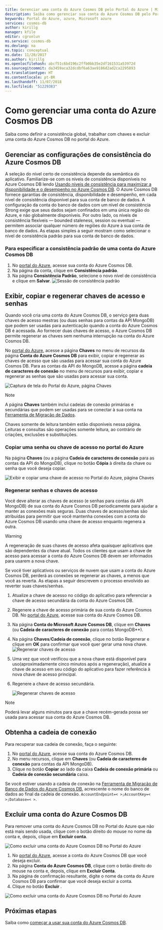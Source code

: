 ```yaml
---
title: Gerenciar uma conta do Azure Cosmos DB pelo Portal do Azure | Microsoft Docs
description: Saiba como gerenciar sua conta do Azure Cosmos DB pelo Portal do Azure. Encontre um guia sobre como usar o Portal do Azure para exibir, copiar, excluir e acessar contas.
keywords: Portal do Azure, azure, Microsoft azure
services: cosmos-db
author: kirillg
manager: kfile
editor: cgronlun
ms.service: cosmos-db
ms.devlang: na
ms.topic: conceptual
ms.date: 11/28/2017
ms.author: kirillg
ms.openlocfilehash: abcf51c6bd196c2ffb0bb35e2df161531a53972d
ms.sourcegitcommit: da3459aca32dcdbf6a63ae9186d2ad2ca2295893
ms.translationtype: HT
ms.contentlocale: pt-BR
ms.lasthandoff: 11/07/2018
ms.locfileid: "51229383"
---
```

# <a name="how-to-manage-an-azure-cosmos-db-account"></a>Como gerenciar uma conta do Azure Cosmos DB
Saiba como definir a consistência global, trabalhar com chaves e excluir uma conta do Azure Cosmos DB no portal do Azure.

## <a id="consistency"></a>Gerenciar as configurações de consistência do Azure Cosmos DB
A seleção do nível certo de consistência depende da semântica do aplicativo. Familiarize-se com os níveis de consistência disponíveis no Azure Cosmos DB lendo [Usando níveis de consistência para maximizar a disponibilidade e o desempenho no Azure Cosmos DB][consistency]. O Azure Cosmos DB fornece garantias de consistência, disponibilidade e desempenho, em cada nível de consistência disponível para sua conta de banco de dados. A configuração da conta do banco de dados com um nível de consistência Strong exige que seus dados sejam confinados em uma única região do Azure, e não globalmente disponíveis. Por outro lado, os níveis de consistência flexíveis — bounded staleness, session ou eventual — permitem associar qualquer número de regiões do Azure à sua conta de banco de dados. As etapas simples a seguir mostram como selecionar o nível de consistência padrão para sua conta de banco de dados.

### <a name="to-specify-the-default-consistency-for-an-azure-cosmos-db-account"></a>Para especificar a consistência padrão de uma conta do Azure Cosmos DB
1. No [portal do Azure](https://portal.azure.com/), acesse sua conta do Azure Cosmos DB.
2. Na página da conta, clique em **Consistência padrão**.
3. Na página **Consistência Padrão**, selecione o novo nível de consistência e clique em **Salvar**.
    ![Sessão de consistência padrão][5]

## <a id="keys"></a>Exibir, copiar e regenerar chaves de acesso e senhas
Quando você cria uma conta do Azure Cosmos DB, o serviço gera duas chaves de acesso mestras (ou duas senhas para contas da API MongoDB) que podem ser usadas para autenticação quando a conta do Azure Cosmos DB é acessada. Ao fornecer duas chaves de acesso, o Azure Cosmos DB permite regenerar as chaves sem nenhuma interrupção na conta do Azure Cosmos DB. 

No [portal do Azure](https://portal.azure.com/), acesse a página **Chaves** no menu de recursos da página **Conta do Azure Cosmos DB** para exibir, copiar e regenerar as chaves de acesso que são usadas para acessar sua conta do Azure Cosmos DB. Para as contas da API do MongoDB, acesse a página **cadeia de caracteres de conexão** no menu de recursos para exibir, copiar e regenerar as senhas que são usadas para acessar sua conta.

![Captura de tela do Portal do Azure, página Chaves](./media/manage-account/keys.png)

> [!NOTE]
> A página **Chaves** também inclui cadeias de conexão primárias e secundárias que podem ser usadas para se conectar à sua conta na [Ferramenta de Migração de Dados](import-data.md).
> 
> 

Chaves somente de leitura também estão disponíveis nessa página. Leituras e consultas são operações somente leitura, ao contrário de criações, exclusões e substituições.

### <a name="copy-an-access-key-or-password-in-the-azure-portal"></a>Copiar uma senha ou chave de acesso no portal do Azure
Na página **Chaves** (ou a página **Cadeia de caracteres de conexão** para as contas da API do MongoDB), clique no botão **Cópia** à direita da chave ou senha que você deseja copiar.

![Exibir e copiar uma chave de acesso no Portal do Azure, página Chaves](./media/manage-account/copykeys.png)

### <a name="regenerate-access-keys-and-passwords"></a>Regenerar senhas e chaves de acesso
Você deve alterar as chaves de acesso (e senhas para contas da API MongoDB) de sua conta do Azure Cosmos DB periodicamente para ajudar a manter as conexões mais seguras. Duas chaves de acesso/senhas são atribuídas para permitir que você mantenha conexões com a conta do Azure Cosmos DB usando uma chave de acesso enquanto regenera a outra.

> [!WARNING]
> A regeneração de suas chaves de acesso afeta quaisquer aplicativos que são dependentes da chave atual. Todos os clientes que usam a chave de acesso para acessar a conta do Azure Cosmos DB devem ser informados para usarem a nova chave.
> 
> 

Se você tiver aplicativos ou serviços de nuvem que usam a conta do Azure Cosmos DB, perderá as conexões se regenerar as chaves, a menos que você as reverta. As etapas a seguir descrevem o processo envolvido ao reverter suas chaves/senhas.

1. Atualize a chave de acesso no código do aplicativo para referenciar a chave de acesso secundária da conta do Azure Cosmos DB.
2. Regenere a chave de acesso primária de sua conta do Azure Cosmos DB. No [portal do Azure](https://portal.azure.com/), acesse sua conta do Azure Cosmos DB.
3. Na página **Conta do Microsoft Azure Cosmos DB**, clique em **Chaves** (ou **Cadeia de caracteres de conexão** para contas MongoDB\*\*).
4. Na página **Chaves**/**Cadeia de conexão**, clique no botão Regenerar e clique em **OK** para confirmar que você quer gerar uma nova chave.
    ![Regenerar chaves de acesso](./media/manage-account/regenerate-keys.png)
5. Uma vez que você verificou que a nova chave está disponível para uso(aproximadamente cinco minutos após a regeneração), atualize a chave de acesso em seu código do aplicativo para fazer referência à nova chave de acesso principal.
6. Regenere a chave de acesso secundária.
   
    ![Regenerar chaves de acesso](./media/manage-account/regenerate-secondary-key.png)

> [!NOTE]
> Poderá levar alguns minutos para que a chave recém-gerada possa ser usada para acessar sua conta do Azure Cosmos DB.
> 
> 

## <a name="get-the-connection-string"></a>Obtenha a cadeia de conexão
Para recuperar sua cadeia de conexão, faça o seguinte: 

1. No [portal do Azure](https://portal.azure.com), acesse sua conta do Azure Cosmos DB.
2. No menu recursos, clique em **Chaves** (ou **Cadeia de caracteres de conexão** para contas da API MongoDB).
3. Clique no botão **Copiar** ao lado da caixa **Cadeia de conexão primária** ou **Cadeia de conexão secundária** caixa. 

Se você estiver usando a cadeia de conexão na [Ferramenta de Migração de Banco de Dados do Azure Cosmos DB](import-data.md), acrescente o nome do banco de dados ao final da cadeia de conexão. `AccountEndpoint=< >;AccountKey=< >;Database=< >`.

## <a id="delete"></a> Excluir uma conta do Azure Cosmos DB
Para remover uma conta do Azure Cosmos DB no Portal do Azure que não está mais sendo usada, clique com o botão direito do mouse no nome da conta e, depois, clique em **Excluir conta**.

![Como excluir uma conta do Azure Cosmos DB no Portal do Azure](./media/manage-account/deleteaccount.png)

1. No [portal do Azure](https://portal.azure.com/), acesse a conta do Azure Cosmos DB que você deseja excluir.
2. Na página **Conta do Azure Cosmos DB**, clique com o botão direito do mouse na conta e, depois, clique em **Excluir Conta**. 
3. Na página de confirmação resultante, digite o nome da conta do Azure Cosmos DB para confirmar que você deseja excluir a conta.
4. Clique no botão **Excluir** .

![Como excluir uma conta do Azure Cosmos DB no Portal do Azure](./media/manage-account/delete-account-confirm.png)

## <a id="next"></a>Próximas etapas
Saiba como [começar a usar sua conta do Azure Cosmos DB](https://go.microsoft.com/fwlink/p/?LinkId=402364).

<!--Image references-->
[5]: ./media/manage-account/documentdb_change_consistency-1.png

<!--Reference style links - using these makes the source content way more readable than using inline links-->
[bcdr]: https://azure.microsoft.com/documentation/articles/best-practices-availability-paired-regions/
[consistency]: consistency-levels.md
[azureregions]: https://azure.microsoft.com/regions/#services
[offers]: https://azure.microsoft.com/pricing/details/cosmos-db/
